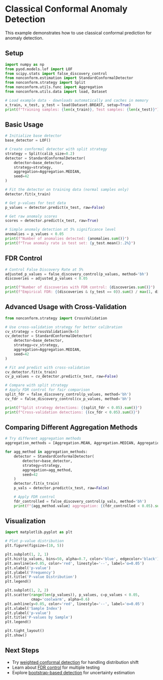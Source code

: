 # Classical Conformal Anomaly Detection

This example demonstrates how to use classical conformal prediction for anomaly detection.

## Setup

```python
import numpy as np
from pyod.models.lof import LOF
from scipy.stats import false_discovery_control
from nonconform.estimation import StandardConformalDetector
from nonconform.strategy import Split
from nonconform.utils.func import Aggregation
from nonconform.utils.data import load, Dataset

# Load example data - downloads automatically and caches in memory
x_train, x_test, y_test = load(Dataset.BREAST, setup=True)
print(f"Training samples: {len(x_train)}, Test samples: {len(x_test)}")
```

## Basic Usage

```python
# Initialize base detector
base_detector = LOF()

# Create conformal detector with split strategy
strategy = Split(calib_size=0.2)
detector = StandardConformalDetector(
    detector=base_detector,
    strategy=strategy,
    aggregation=Aggregation.MEDIAN,
    seed=42
)

# Fit the detector on training data (normal samples only)
detector.fit(x_train)

# Get p-values for test data
p_values = detector.predict(x_test, raw=False)

# Get raw anomaly scores
scores = detector.predict(x_test, raw=True)

# Simple anomaly detection at 5% significance level
anomalies = p_values < 0.05
print(f"Number of anomalies detected: {anomalies.sum()}")
print(f"True anomaly rate in test set: {y_test.mean():.2%}")
```

## FDR Control

```python
# Control False Discovery Rate at 5%
adjusted_p_values = false_discovery_control(p_values, method='bh')
discoveries = adjusted_p_values < 0.05

print(f"Number of discoveries with FDR control: {discoveries.sum()}")
print(f"Empirical FDR: {(discoveries & (y_test == 0)).sum() / max(1, discoveries.sum()):.3f}")
```

## Advanced Usage with Cross-Validation

```python
from nonconform.strategy import CrossValidation

# Use cross-validation strategy for better calibration
cv_strategy = CrossValidation(k=5)
cv_detector = StandardConformalDetector(
    detector=base_detector,
    strategy=cv_strategy,
    aggregation=Aggregation.MEDIAN,
    seed=42
)

# Fit and predict with cross-validation
cv_detector.fit(x_train)
cv_p_values = cv_detector.predict(x_test, raw=False)

# Compare with split strategy
# Apply FDR control for fair comparison
split_fdr = false_discovery_control(p_values, method='bh')
cv_fdr = false_discovery_control(cv_p_values, method='bh')

print(f"Split strategy detections: {(split_fdr < 0.05).sum()}")
print(f"Cross-validation detections: {(cv_fdr < 0.05).sum()}")
```

## Comparing Different Aggregation Methods

```python
# Try different aggregation methods
aggregation_methods = [Aggregation.MEAN, Aggregation.MEDIAN, Aggregation.MAX]

for agg_method in aggregation_methods:
    detector = StandardConformalDetector(
        detector=base_detector,
        strategy=strategy,
        aggregation=agg_method,
        seed=42
    )
    detector.fit(x_train)
    p_vals = detector.predict(x_test, raw=False)

    # Apply FDR control
    fdr_controlled = false_discovery_control(p_vals, method='bh')
    print(f"{agg_method.value} aggregation: {(fdr_controlled < 0.05).sum()} detections")
```

## Visualization

```python
import matplotlib.pyplot as plt

# Plot p-value distribution
plt.figure(figsize=(10, 5))

plt.subplot(1, 2, 1)
plt.hist(p_values, bins=50, alpha=0.7, color='blue', edgecolor='black')
plt.axvline(x=0.05, color='red', linestyle='--', label='α=0.05')
plt.xlabel('p-value')
plt.ylabel('Frequency')
plt.title('P-value Distribution')
plt.legend()

plt.subplot(1, 2, 2)
plt.scatter(range(len(p_values)), p_values, c=p_values < 0.05,
            cmap='coolwarm', alpha=0.6)
plt.axhline(y=0.05, color='red', linestyle='--', label='α=0.05')
plt.xlabel('Sample Index')
plt.ylabel('p-value')
plt.title('P-values by Sample')
plt.legend()

plt.tight_layout()
plt.show()
```

## Next Steps

- Try [weighted conformal detection](weighted_conformal.md) for handling distribution shift
- Learn about [FDR control](fdr_control.md) for multiple testing
- Explore [bootstrap-based detection](bootstrap_conformal.md) for uncertainty estimation
